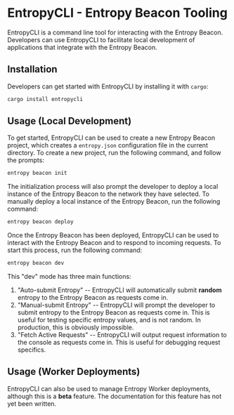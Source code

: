 # EntropyCLI - Entropy Beacon Tooling
EntropyCLI is a command line tool for interacting with the Entropy Beacon. Developers can use EntropyCLI to facilitate local development of applications that integrate with the Entropy Beacon.

## Installation
Developers can get started with EntropyCLI by installing it with `cargo`:

```bash
cargo install entropycli
```

## Usage (Local Development)
To get started, EntropyCLI can be used to create a new Entropy Beacon project, which creates a `entropy.json` configuration file in the current directory. To create a new project, run the following command, and follow the prompts:

```bash
entropy beacon init
```

The initialization process will also prompt the developer to deploy a local instance of the Entropy Beacon to the network they have selected. To manually deploy a local instance of the Entropy Beacon, run the following command:

```bash
entropy beacon deploy
```

Once the Entropy Beacon has been deployed, EntropyCLI can be used to interact with the Entropy Beacon and to respond to incoming requests. To start this process, run the following command:

```bash
entropy beacon dev
```

This "dev" mode has three main functions:
1. "Auto-submit Entropy" -- EntropyCLI will automatically submit **random** entropy to the Entropy Beacon as requests come in.
2. "Manual-submit Entropy" -- EntropyCLI will prompt the developer to submit entropy to the Entropy Beacon as requests come in. This is useful for testing specific entropy values, and is not random. In production, this is obviously impossible.
3. "Fetch Active Requests" -- EntropyCLI will output request information to the console as requests come in. This is useful for debugging request specifics.


## Usage (Worker Deployments)
EntropyCLI can also be used to manage Entropy Worker deployments, although this is a **beta** feature. The documentation for this feature has not yet been written.